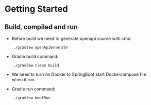 # Getting Started

## Build, compiled and run
* Before build we need to generate openapi source with cmd:
```shell
    ./gradlew openApiGenerate
```
* Gradle build command:
```shell
    ./gradlew clean build
```
* We need to turn on Docker to SpringBoot start Dockercompose file when it run.


* Gradle run command:
```shell
    ./gradlew bootRun
```
